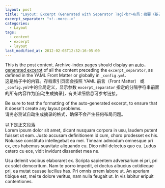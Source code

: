 ```yaml
---
layout: post
title: "Layout: Excerpt (Generated with Separator Tag)<br>布局：摘要（基于分隔字符串自动生成）"
excerpt_separator: "<!--more-->"
categories:
  - Layout
tags:
  - content
  - excerpt
  - layout
last_modified_at: 2012-02-03T12:32:16-05:00
---
```


This is the post content. Archive-index pages should display an [auto-generated excerpt](https://jekyllrb.com/docs/posts/#post-excerpts) of all the content preceding the `excerpt_separator`, as defined in the YAML Front Matter or globally in `_config.yml`.<br>
这是帖子中的内容。存档索引页面会按照 YAML 前言（Front Matter） 或 `_config.yml`中的全局定义，显示参数 `excerpt_separator` 指定的分隔字符串前面的所有内容作为[自动生成摘录]，有关详细信息可参考链接。


Be sure to test the formatting of the auto-generated excerpt, to ensure that it doesn't create any layout problems.<br>
请务必测试自动生成摘录的格式，确保不会产生任何布局问题。


<!--more-->

以下是正文段落<br>
Lorem ipsum dolor sit amet, dicant nusquam corpora in usu, laudem putent fuisset ut eam. Justo accusam definitionem id cum, choro prodesset ex his. Noluisse constituto intellegebat ea mei. Timeam admodum omnesque pri ex, eos habemus suavitate aliquando cu. Dico nihil delectus quo cu. Ludus cetero cu eos, vidit invidunt dissentiet mea ne.

Usu delenit vocibus elaboraret ex. Scripta sapientem adversarium ei pri, pri ex solet democritum. Nam te porro impedit, ei doctus albucius cotidieque pri, ea mutat causae lucilius has. Pri omnis errem labore ut. An aperiam tibique est, mei te dolore veritus, nam nulla feugait ut. In vis labitur eripuit contentiones.